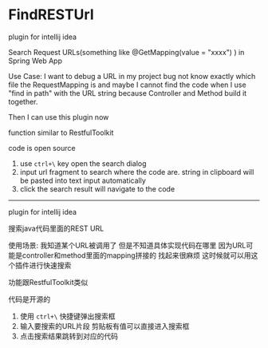 # FindRESTUrl

plugin for intellij idea

Search Request URLs(something like @GetMapping(value = "xxxx") ) in Spring Web App  

Use Case: I want to debug a URL in my project bug not know exactly which file the RequestMapping is
   and maybe I cannot find the code when I use "find in path" with the URL string because Controller and Method build it together. 

Then I can use this plugin now 

function similar to RestfulToolkit  

code is open source  

1. use `ctrl+\` key open the search dialog  
2. input url fragment to search where the code are. string in clipboard will be pasted into text input automatically  
3. click the search result will navigate to the code  

----

plugin for intellij idea

搜索java代码里面的REST URL  

使用场景: 我知道某个URL被调用了 但是不知道具体实现代码在哪里
   因为URL可能是controller和method里面的mapping拼接的 找起来很麻烦 这时候就可以用这个插件进行快速搜索  

功能跟RestfulToolkit类似  

代码是开源的  

1. 使用 `ctrl+\` 快捷键弹出搜索框  
2. 输入要搜索的URL片段 剪贴板有值可以直接进入搜索框  
3. 点击搜索结果跳转到对应的代码  